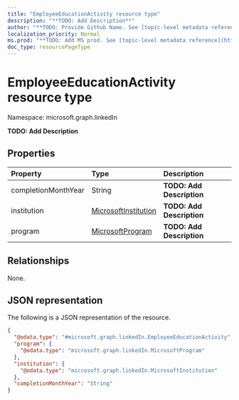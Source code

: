 ```yaml
---
title: "EmployeeEducationActivity resource type"
description: "**TODO: Add Description**"
author: "**TODO: Provide Github Name. See [topic-level metadata reference](https://msgo.azurewebsites.net/add/document/guidelines/metadata.html#topic-level-metadata)**"
localization_priority: Normal
ms.prod: "**TODO: Add MS prod. See [topic-level metadata reference](https://msgo.azurewebsites.net/add/document/guidelines/metadata.html#topic-level-metadata)**"
doc_type: resourcePageType
---
```


# EmployeeEducationActivity resource type

Namespace: microsoft.graph.linkedIn

**TODO: Add Description**

## Properties
|Property|Type|Description|
|:---|:---|:---|
|completionMonthYear|String|**TODO: Add Description**|
|institution|[MicrosoftInstitution](../resources/linkedin-microsoftinstitution.md)|**TODO: Add Description**|
|program|[MicrosoftProgram](../resources/linkedin-microsoftprogram.md)|**TODO: Add Description**|

## Relationships
None.

## JSON representation
The following is a JSON representation of the resource.
<!-- {
  "blockType": "resource",
  "@odata.type": "microsoft.graph.linkedIn.EmployeeEducationActivity"
}
-->
``` json
{
  "@odata.type": "#microsoft.graph.linkedIn.EmployeeEducationActivity",
  "program": {
    "@odata.type": "microsoft.graph.linkedIn.MicrosoftProgram"
  },
  "institution": {
    "@odata.type": "microsoft.graph.linkedIn.MicrosoftInstitution"
  },
  "completionMonthYear": "String"
}
```

